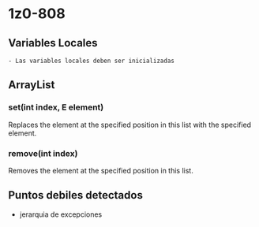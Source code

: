 # 1z0-808
## Variables Locales
	- Las variables locales deben ser inicializadas

## ArrayList
### set(int index, E element)
Replaces the element at the specified position in this list with the specified element.

### remove(int index)
Removes the element at the specified position in this list.

## Puntos debiles detectados
- jerarquia de excepciones
